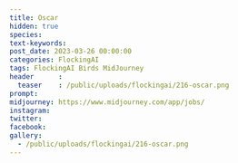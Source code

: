 ```yaml
---
title: Oscar
hidden: true
species: 
text-keywords: 
post_date: 2023-03-26 00:00:00
categories: FlockingAI
tags: FlockingAI Birds MidJourney 
header      :
  teaser    : /public/uploads/flockingai/216-oscar.png
prompt: 
midjourney: https://www.midjourney.com/app/jobs/
instagram: 
twitter: 
facebook: 
gallery: 
  - /public/uploads/flockingai/216-oscar.png
---
```



